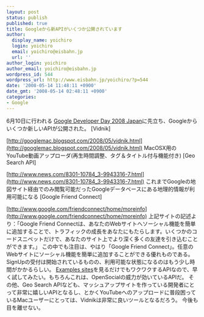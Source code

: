 ```yaml
---
layout: post
status: publish
published: true
title: Googleから新APIがいくつか公開されています
author:
  display_name: yoichiro
  login: yoichiro
  email: yoichiro@eisbahn.jp
  url: ''
author_login: yoichiro
author_email: yoichiro@eisbahn.jp
wordpress_id: 544
wordpress_url: http://www.eisbahn.jp/yoichiro/?p=544
date: '2008-05-14 11:48:11 +0900'
date_gmt: '2008-05-14 02:48:11 +0900'
categories:
- Google
---
```


6月10日に行われる
[Google Developer Day 2008 Japan](http://code.google.com/intl/ja/events/developerday/2008/home.html)に先立ち、Googleからいくつか新しいAPIが公開された。
[Vidnik]

[http://googlemac.blogspot.com/2008/05/vidnik.html](http://googlemac.blogspot.com/2008/05/vidnik.html)
MacOSX用のYouTube動画アップローダ(再生時間調整、タグ＆タイトル付与機能付き)
[Geo Search API]

[http://www.news.com/8301-10784_3-9943316-7.html](http://www.news.com/8301-10784_3-9943316-7.html)
これまでGoogleの地図サイト経由でのみ閲覧可能だったGoogleデータベースにある地理的情報が利用可能になる
[Google Friend Connect]

[http://www.google.com/friendconnect/home/moreinfo](http://www.google.com/friendconnect/home/moreinfo)
上記サイトの記述より：「Google Friend Connectは、あなたのWebサイトへソーシャル機能を簡単に追加することで、トラフィックの成長をあなたにもたらします。いくつかのコードスニペットだけで、あなたのサイト上でより深く多くの友達を引き込むことができます。」
この中でも注目は、やはり「Google Friend Connect」。任意のWebサイトにソーシャル機能を簡単に追加することができる優れものである。SignUpの受付は開始されているものの、利用可能な状態になるのはもう少し時間がかかるらしい。
[Examples sites](http://www.google.com/friendconnect/home/examples)を見るだけでもワクワクするAPIなので、早く試してみたい。もちろんこれは、OpenSocialの威力が効いているAPIだ。
その他、Geo Search APIなども、マッシュアップサイトを作っている開発者にとって非常に嬉しいAPIとなるし、とかくYouTubeへのアップロードに普段困っているMacユーザーにとっては、Vidnikは非常に良いツールとなるだろう。
今後も目を離せない。
